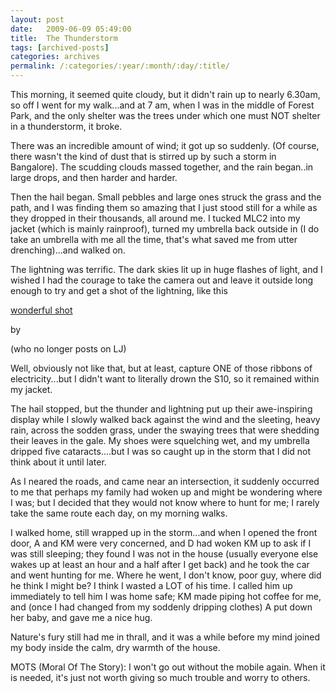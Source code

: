 ```yaml
---
layout: post
date:	2009-06-09 05:49:00
title:  The Thunderstorm
tags: [archived-posts]
categories: archives
permalink: /:categories/:year/:month/:day/:title/
---
```

This morning, it seemed quite cloudy, but it didn't rain up to nearly 6.30am, so off I went for my walk...and at 7 am, when I was in the middle of Forest Park, and the only shelter was the trees under which one must NOT shelter in a thunderstorm, it broke.

There was an incredible amount of wind; it got up so suddenly. (Of course, there wasn't the kind of dust that is stirred up by such a storm in Bangalore). The scudding clouds massed together, and the rain began..in large drops, and then harder and harder.

Then the hail began. Small pebbles and large ones struck the grass and the path, and I was finding them so amazing that I just stood still for a while as they dropped in their thousands, all around me. I tucked MLC2 into my jacket (which is mainly rainproof), turned my umbrella back outside in (I do take an umbrella with me all the time, that's what saved me from utter drenching)...and walked on.

The lightning was terrific. The dark skies lit up in huge flashes of light, and I wished I had the courage to take the camera out and leave it outside long enough to try and get a shot of the lightning, like this


<a href="http://kaadupapa.livejournal.com/2902.html">  wonderful shot </a>

 by

 <LJ user="kaadupapa"> 


(who no longer posts on LJ)


Well, obviously not like that, but at least, capture ONE of those ribbons of electricity...but I didn't want to literally drown the S10, so it remained within my jacket. 

The hail stopped, but the thunder and lightning put up their awe-inspiring display while I slowly walked back against the wind and the sleeting, heavy rain, across the sodden grass, under the swaying trees that were shedding their leaves in the gale. My shoes were squelching wet, and my umbrella dripped five cataracts....but I was so caught up in the storm that I did not think about it until later.

As I neared the roads, and came near an intersection, it suddenly occurred to me that perhaps my family had woken up and might be wondering where I was; but I decided that they would not know where to hunt for me; I rarely take the same route each day, on my morning walks.

I walked home, still wrapped up in the storm...and when I opened the front door, A and KM were very concerned, and D had woken KM up to ask if I was still sleeping; they found I was not in the house (usually everyone else wakes up at least an hour and a half after I get back) and he took the car and went hunting for me. Where he went, I don't know, poor guy, where did he think I might be? I think I wasted a LOT of his time. I called him up immediately to tell him I was home safe; KM made piping hot coffee for me, and (once I had changed from my soddenly dripping clothes) A put down her baby, and gave me a nice hug.

Nature's fury still had me in thrall, and it was a while before my mind joined my body inside the calm, dry warmth of the house.

MOTS (Moral Of The Story): I won't go out without the mobile again. When it is needed, it's just not worth giving so much trouble and worry to others.
